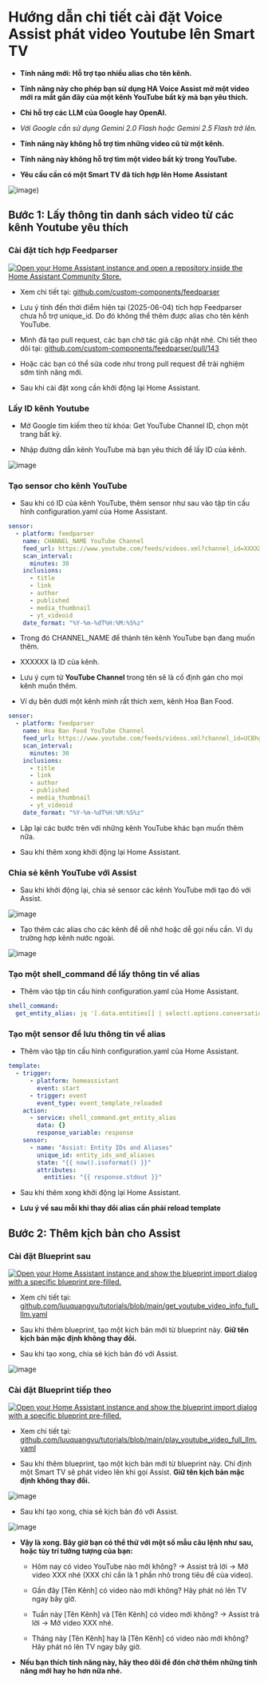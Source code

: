# Hướng dẫn chi tiết cài đặt Voice Assist phát video Youtube lên Smart TV

- **Tính năng mới: Hỗ trợ tạo nhiều alias cho tên kênh.**

- **Tính năng này cho phép bạn sử dụng HA Voice Assist mở một video mới ra mắt gần đây của một kênh YouTube bất kỳ mà bạn yêu thích.**

- **Chỉ hỗ trợ các LLM của Google hay OpenAI.**

- *Với Google cần sử dụng Gemini 2.0 Flash hoặc Gemini 2.5 Flash trở lên.*

- **Tính năng này không hỗ trợ tìm những video cũ từ một kênh.**

- **Tính năng này không hỗ trợ tìm một video bất kỳ trong YouTube.**

- **Yêu cầu cần có một Smart TV đã tích hợp lên Home Assistant**

![image](images/20250528_210348.jpg))

## Bước 1: Lấy thông tin danh sách video từ các kênh Youtube yêu thích

### Cài đặt tích hợp Feedparser

[![Open your Home Assistant instance and open a repository inside the Home Assistant Community Store.](https://my.home-assistant.io/badges/hacs_repository.svg)](https://my.home-assistant.io/redirect/hacs_repository/?owner=custom-components&repository=feedparser&category=Integration)

- Xem chi tiết tại: [github.com/custom-components/feedparser](https://github.com/custom-components/feedparser)

- Lưu ý tính đến thời điểm hiện tại (2025-06-04) tích hợp Feedparser chưa hỗ trợ unique_id. Do đó không thể thêm được alias cho tên kênh YouTube.

- Mình đã tạo pull request, các bạn chờ tác giả cập nhật nhé. Chi tiết theo dõi tại: [github.com/custom-components/feedparser/pull/143](https://github.com/custom-components/feedparser/pull/143)

- Hoặc các bạn có thể sửa code như trong pull request để trải nghiệm sớm tính năng mới.

- Sau khi cài đặt xong cần khởi động lại Home Assistant.

### Lấy ID kênh Youtube

- Mở Google tìm kiếm theo từ khóa: Get YouTube Channel ID, chọn một trang bất kỳ.

- Nhập đường dẫn kênh YouTube mà bạn yêu thích để lấy ID của kênh.

![image](images/20250527_FdZbGj.png)

### Tạo sensor cho kênh YouTube

- Sau khi có ID của kênh YouTube, thêm sensor như sau vào tập tin cấu hình configuration.yaml của Home Assistant.

```yaml
sensor:
  - platform: feedparser
    name: CHANNEL_NAME YouTube Channel
    feed_url: https://www.youtube.com/feeds/videos.xml?channel_id=XXXXXX
    scan_interval:
      minutes: 30
    inclusions:
      - title
      - link
      - author
      - published
      - media_thumbnail
      - yt_videoid
    date_format: "%Y-%m-%dT%H:%M:%S%z"
```

- Trong đó CHANNEL_NAME để thành tên kênh YouTube bạn đang muốn thêm.

- XXXXXX là ID của kênh.

- Lưu ý cụm từ **YouTube Channel** trong tên sẽ là cố định gán cho mọi kênh muốn thêm.

- Ví dụ bên dưới một kênh mình rất thích xem, kênh Hoa Ban Food.

```yaml
sensor:
  - platform: feedparser
    name: Hoa Ban Food YouTube Channel
    feed_url: https://www.youtube.com/feeds/videos.xml?channel_id=UCBhgBmuPFbLLxnejr09lnAQ
    scan_interval:
      minutes: 30
    inclusions:
      - title
      - link
      - author
      - published
      - media_thumbnail
      - yt_videoid
    date_format: "%Y-%m-%dT%H:%M:%S%z"
```

- Lặp lại các bước trên với những kênh YouTube khác bạn muốn thêm nữa.

- Sau khi thêm xong khởi động lại Home Assistant.

### Chia sẻ kênh YouTube với Assist

- Sau khi khởi động lại, chia sẻ sensor các kênh YouTube mới tạo đó với Assist.

![image](images/20250527_gCfAcK.png)

- Tạo thêm các alias cho các kênh để dễ nhớ hoặc dễ gọi nếu cần. Ví dụ trường hợp kênh nước ngoài.

![image](images/20250604_VhChze.png)

### Tạo một shell_command để lấy thông tin về alias

- Thêm vào tập tin cấu hình configuration.yaml của Home Assistant.

```yaml
shell_command:
  get_entity_alias: jq '[.data.entities[] | select(.options.conversation.should_expose == true and (.aliases | length > 0)) | {aliases, entity_id}]' ./.storage/core.entity_registry
```

### Tạo một sensor để lưu thông tin về alias

- Thêm vào tập tin cấu hình configuration.yaml của Home Assistant.

```yaml
template:
  - trigger:
      - platform: homeassistant
        event: start
      - trigger: event
        event_type: event_template_reloaded
    action:
      - service: shell_command.get_entity_alias
        data: {}
        response_variable: response
    sensor:
      - name: "Assist: Entity IDs and Aliases"
        unique_id: entity_ids_and_aliases
        state: "{{ now().isoformat() }}"
        attributes:
          entities: "{{ response.stdout }}"
```

- Sau khi thêm xong khởi động lại Home Assistant.

- **Lưu ý về sau mỗi khi thay đổi alias cần phải reload template**

## Bước 2: Thêm kịch bản cho Assist

### Cài đặt Blueprint sau

[![Open your Home Assistant instance and show the blueprint import dialog with a specific blueprint pre-filled.](https://my.home-assistant.io/badges/blueprint_import.svg)](https://my.home-assistant.io/redirect/blueprint_import/?blueprint_url=https%3A%2F%2Fgithub.com%2Fluuquangvu%2Ftutorials%2Fblob%2Fmain%2Fget_youtube_video_info_full_llm.yaml)

- Xem chi tiết tại: [github.com/luuquangvu/tutorials/blob/main/get_youtube_video_info_full_llm.yaml](https://github.com/luuquangvu/tutorials/blob/main/get_youtube_video_info_full_llm.yaml)

- Sau khi thêm blueprint, tạo một kịch bản mới từ blueprint này. **Giữ tên kịch bản mặc định không thay đổi.**

- Sau khi tạo xong, chia sẻ kịch bản đó với Assist.

![image](images/20250527_jR4Saw.png)

### Cài đặt Blueprint tiếp theo

[![Open your Home Assistant instance and show the blueprint import dialog with a specific blueprint pre-filled.](https://my.home-assistant.io/badges/blueprint_import.svg)](https://my.home-assistant.io/redirect/blueprint_import/?blueprint_url=https%3A%2F%2Fgithub.com%2Fluuquangvu%2Ftutorials%2Fblob%2Fmain%2Fplay_youtube_video_full_llm.yaml)

- Xem chi tiết tại: [github.com/luuquangvu/tutorials/blob/main/play_youtube_video_full_llm.yaml](https://github.com/luuquangvu/tutorials/blob/main/play_youtube_video_full_llm.yaml)

- Sau khi thêm blueprint, tạo một kịch bản mới từ blueprint này. Chỉ định một Smart TV sẽ phát video lên khi gọi Assist. **Giữ tên kịch bản mặc định không thay đổi.**

![image](images/20250527_JC5AOg.png)

- Sau khi tạo xong, chia sẻ kịch bản đó với Assist.

![image](images/20250527_oMWjtW.png)

- **Vậy là xong. Bây giờ bạn có thể thử với một số mẫu câu lệnh như sau, hoặc tùy trí tưởng tượng của bạn:**

  - Hôm nay có video YouTube nào mới không? -> Assist trả lời -> Mở video XXX nhé (XXX chỉ cần là 1 phần nhỏ trong tiêu đề của video).

  - Gần đây [Tên Kênh] có video nào mới không? Hãy phát nó lên TV ngay bây giờ.

  - Tuần này [Tên Kênh] và [Tên Kênh] có video mới không? -> Assist trả lời -> Mở video XXX nhé.

  - Tháng này [Tên Kênh] hay là [Tên Kênh] có video nào mới không? Hãy phát nó lên TV ngay bây giờ.

- **Nếu bạn thích tính năng này, hãy theo dõi để đón chờ thêm những tính năng mới hay ho hơn nữa nhé.**
